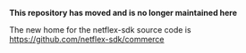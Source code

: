 **This repository has moved and is no longer maintained here**

The new home for the netflex-sdk source code is https://github.com/netflex-sdk/commerce

